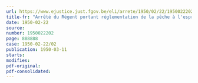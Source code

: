 ```yaml
---
url: https://www.ejustice.just.fgov.be/eli/arrete/1950/02/22/1950022202/justel
title-fr: "Arrêté du Régent portant réglementation de la pêche à l'esprot et au hareng guais"
date: 1950-02-22
source:
number: 1950022202
page: 888888
case: 1950-02-22/02
publication: 1950-03-11
starts:
modifies:
pdf-original:
pdf-consolidated:
---
```


